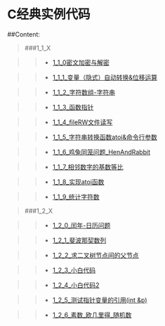 C经典实例代码
==============

##Content:
>###1_1_X

>>* [1_1_0密文加密与解密](https://github.com/JamesonHuang/c_code/blob/master/C%E7%BB%8F%E5%85%B8%E5%AE%9E%E4%BE%8B%E4%BB%A3%E7%A0%81/1_1_X/1_1_0%E5%AF%86%E6%96%87%E5%8A%A0%E5%AF%86%E4%B8%8E%E8%A7%A3%E5%AF%86.cpp) 

>>* [1_1_1_变量（隐式）自动转换&位移运算](https://github.com/JamesonHuang/c_code/blob/master/C%E7%BB%8F%E5%85%B8%E5%AE%9E%E4%BE%8B%E4%BB%A3%E7%A0%81/1_1_X/1_1_1_%E5%8F%98%E9%87%8F%EF%BC%88%E9%9A%90%E5%BC%8F%EF%BC%89%E8%87%AA%E5%8A%A8%E8%BD%AC%E6%8D%A2%26%E4%BD%8D%E7%A7%BB%E8%BF%90%E7%AE%97.cpp) 

>>* [1_1_2_字符数组-字符串](https://github.com/JamesonHuang/c_code/blob/master/C%E7%BB%8F%E5%85%B8%E5%AE%9E%E4%BE%8B%E4%BB%A3%E7%A0%81/1_1_X/1_1_2_%E5%AD%97%E7%AC%A6%E6%95%B0%E7%BB%84-%E5%AD%97%E7%AC%A6%E4%B8%B2.cpp) 

>>* [1_1_3_函数指针](https://github.com/JamesonHuang/c_code/blob/master/C%E7%BB%8F%E5%85%B8%E5%AE%9E%E4%BE%8B%E4%BB%A3%E7%A0%81/1_1_X/1_1_3_%E5%87%BD%E6%95%B0%E6%8C%87%E9%92%88.cpp) 

>>* [1_1_4_fileRW文件读写](https://github.com/JamesonHuang/c_code/tree/master/C%E7%BB%8F%E5%85%B8%E5%AE%9E%E4%BE%8B%E4%BB%A3%E7%A0%81/1_1_X/1_1_4_fileRW%E6%96%87%E4%BB%B6%E8%AF%BB%E5%86%99) 

>>* [1_1_5_字符串转换函数atoi&命令行参数](https://github.com/JamesonHuang/c_code/blob/master/C%E7%BB%8F%E5%85%B8%E5%AE%9E%E4%BE%8B%E4%BB%A3%E7%A0%81/1_1_X/1_1_5_%E5%AD%97%E7%AC%A6%E4%B8%B2%E8%BD%AC%E6%8D%A2%E5%87%BD%E6%95%B0atoi%26%E5%91%BD%E4%BB%A4%E8%A1%8C%E5%8F%82%E6%95%B0.cpp) 

>>* [1_1_6_鸡兔同笼问题_HenAndRabbit](https://github.com/JamesonHuang/c_code/blob/master/C%E7%BB%8F%E5%85%B8%E5%AE%9E%E4%BE%8B%E4%BB%A3%E7%A0%81/1_1_X/1_1_6_%E9%B8%A1%E5%85%94%E5%90%8C%E7%AC%BC%E9%97%AE%E9%A2%98_HenAndRabbit.cpp) 

>>* [1_1_7_相邻数字的基数等比](https://github.com/JamesonHuang/c_code/blob/master/C%E7%BB%8F%E5%85%B8%E5%AE%9E%E4%BE%8B%E4%BB%A3%E7%A0%81/1_1_X/1_1_7_%E7%9B%B8%E9%82%BB%E6%95%B0%E5%AD%97%E7%9A%84%E5%9F%BA%E6%95%B0%E7%AD%89%E6%AF%94.cpp) 

>>* [1_1_8_实现atoi函数](https://github.com/JamesonHuang/c_code/blob/master/C%E7%BB%8F%E5%85%B8%E5%AE%9E%E4%BE%8B%E4%BB%A3%E7%A0%81/1_1_X/1_1_8_%E5%AE%9E%E7%8E%B0atoi%E5%87%BD%E6%95%B0.cpp) 

>>* [1_1_9_统计字符数](https://github.com/JamesonHuang/c_code/blob/master/C%E7%BB%8F%E5%85%B8%E5%AE%9E%E4%BE%8B%E4%BB%A3%E7%A0%81/1_1_X/1_1_9_%E7%BB%9F%E8%AE%A1%E5%AD%97%E7%AC%A6%E6%95%B0.cpp)

>###1_2_X

>>* [1_2_0_闰年-日历问题](https://github.com/JamesonHuang/c_code/blob/master/C%E7%BB%8F%E5%85%B8%E5%AE%9E%E4%BE%8B%E4%BB%A3%E7%A0%81/1_2_X/1_2_0_%E9%97%B0%E5%B9%B4-%E6%97%A5%E5%8E%86%E9%97%AE%E9%A2%98.cpp)

>>* [1_2_1_斐波那契数列](https://github.com/JamesonHuang/c_code/blob/master/C%E7%BB%8F%E5%85%B8%E5%AE%9E%E4%BE%8B%E4%BB%A3%E7%A0%81/1_2_X/1_2_1_%E6%96%90%E6%B3%A2%E9%82%A3%E5%A5%91%E6%95%B0%E5%88%97.cpp)

>>* [1_2_2_求二叉树节点间的父节点](https://github.com/JamesonHuang/c_code/blob/master/C%E7%BB%8F%E5%85%B8%E5%AE%9E%E4%BE%8B%E4%BB%A3%E7%A0%81/1_2_X/1_2_2_%E6%B1%82%E4%BA%8C%E5%8F%89%E6%A0%91%E8%8A%82%E7%82%B9%E9%97%B4%E7%9A%84%E7%88%B6%E8%8A%82%E7%82%B9.cpp)

>>* [1_2_3_小白代码](https://github.com/JamesonHuang/c_code/blob/master/C%E7%BB%8F%E5%85%B8%E5%AE%9E%E4%BE%8B%E4%BB%A3%E7%A0%81/1_2_X/1_2_3_%E5%B0%8F%E7%99%BD%E4%BB%A3%E7%A0%81.cpp)

>>* [1_2_4_小白代码2](https://github.com/JamesonHuang/c_code/blob/master/C%E7%BB%8F%E5%85%B8%E5%AE%9E%E4%BE%8B%E4%BB%A3%E7%A0%81/1_2_X/1_2_4_%E5%B0%8F%E7%99%BD%E4%BB%A3%E7%A0%812.cpp)

>>* [1_2_5_测试指针变量的引用(int &p)](https://github.com/JamesonHuang/c_code/blob/master/C%E7%BB%8F%E5%85%B8%E5%AE%9E%E4%BE%8B%E4%BB%A3%E7%A0%81/1_2_X/1_2_5_%E6%B5%8B%E8%AF%95%E6%8C%87%E9%92%88%E5%8F%98%E9%87%8F%E7%9A%84%E5%BC%95%E7%94%A8(int%20%26p).cpp)

>>* [1_2_6_素数_欧几里得_随机数](https://github.com/JamesonHuang/c_code/blob/master/C%E7%BB%8F%E5%85%B8%E5%AE%9E%E4%BE%8B%E4%BB%A3%E7%A0%81/1_2_X/1_2_6_%E7%B4%A0%E6%95%B0_%E6%AC%A7%E5%87%A0%E9%87%8C%E5%BE%97_%E9%9A%8F%E6%9C%BA%E6%95%B0.cpp)

